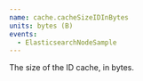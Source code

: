 ```yaml
---
name: cache.cacheSizeIDInBytes
units: bytes (B)
events:
  - ElasticsearchNodeSample
---
```


The size of the ID cache, in bytes.